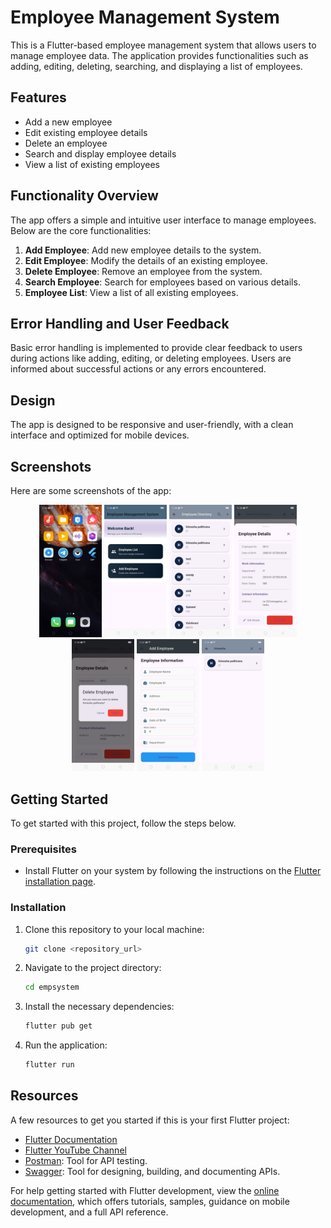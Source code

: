 # Employee Management System

This is a Flutter-based employee management system that allows users to manage employee data. The application provides functionalities such as adding, editing, deleting, searching, and displaying a list of employees.

## Features

- Add a new employee
- Edit existing employee details
- Delete an employee
- Search and display employee details
- View a list of existing employees

## Functionality Overview

The app offers a simple and intuitive user interface to manage employees. Below are the core functionalities:

1. **Add Employee**: Add new employee details to the system.
2. **Edit Employee**: Modify the details of an existing employee.
3. **Delete Employee**: Remove an employee from the system.
4. **Search Employee**: Search for employees based on various details.
5. **Employee List**: View a list of all existing employees.

## Error Handling and User Feedback

Basic error handling is implemented to provide clear feedback to users during actions like adding, editing, or deleting employees. Users are informed about successful actions or any errors encountered.

## Design

The app is designed to be responsive and user-friendly, with a clean interface and optimized for mobile devices.

## Screenshots

Here are some screenshots of the app:

<p align="center">
   <img src="images/EMP.jpg" width="100" />
  <img src="images/homepage.jpg" width="100" />
  <img src="images/EmpList.jpg" width="100" />

   <img src="images/EditAndDelete.jpg" width="100" />
   <img src="images/Delete.jpg" width="100" />
  <img src="images/AddEmployeeScreen.jpg" width="100" />
 <img src="images/Search.jpg" width="100" />
 
  
  
  
</p>


## Getting Started

To get started with this project, follow the steps below.

### Prerequisites

- Install Flutter on your system by following the instructions on the [Flutter installation page](https://flutter.dev/docs/get-started/install).

### Installation

1. Clone this repository to your local machine:

    ```bash
    git clone <repository_url>
    ```

2. Navigate to the project directory:

    ```bash
    cd empsystem
    ```

3. Install the necessary dependencies:

    ```bash
    flutter pub get
    ```

4. Run the application:

    ```bash
    flutter run
    ```

## Resources

A few resources to get you started if this is your first Flutter project:

- [Flutter Documentation](https://docs.flutter.dev/)
- [Flutter YouTube Channel](https://www.youtube.com/c/FlutterDev)
- [Postman](https://www.postman.com/): Tool for API testing.
- [Swagger](https://swagger.io/): Tool for designing, building, and documenting APIs.

For help getting started with Flutter development, view the [online documentation](https://docs.flutter.dev/), which offers tutorials, samples, guidance on mobile development, and a full API reference.
